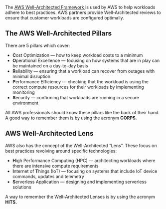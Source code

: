 The [AWS Well-Architected Framework ](https://aws.amazon.com/architecture/well-architected/)is used by AWS to help workloads adhere to best practices. AWS partners provide Well-Architected reviews to ensure that customer workloads are configured optimally.

## The AWS Well-Architected Pillars

There are 5 pillars which cover:

- **C**ost Optimization — how to keep workload costs to a minimum
- **O**perational Excellence — focusing on how systems that are in play can be maintained on a day-to-day basis
- **R**eliability — ensuring that a workload can recover from outages with minimal disruption
- **P**erformance Efficiency — checking that the workload is using the correct compute resources for their workloads by implementing monitoring
- **S**ecurity — confirming that workloads are running in a secure environment

All AWS professionals should know these pillars like the back of their hand. A good way to remember them is by using the acronym **CORPS**.

## AWS Well-Architected Lens

AWS also has the concept of the Well-Architected “Lens”. These focus on best practices revolving around specific technologies:

- **H**igh Performance Computing (HPC) — architecting workloads where there are intensive compute requirements
- **I**nternet of **T**hings (IoT) — focusing on systems that include IoT device commands, updates and telemetry
- **S**erverless Application — designing and implementing serverless solutions

A way to remember the Well-Architected Lenses is by using the acronym **HITS.**